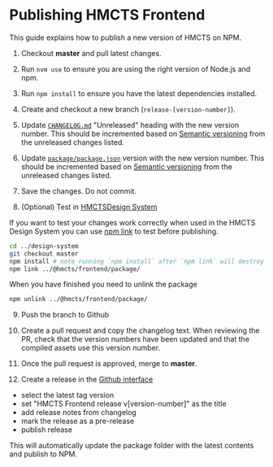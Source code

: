 # Publishing HMCTS Frontend

This guide explains how to publish a new version of HMCTS on NPM.

1. Checkout **master** and pull latest changes.

2. Run `nvm use` to ensure you are using the right version of Node.js and npm.

3. Run `npm install` to ensure you have the latest dependencies installed.

4. Create and checkout a new branch (`release-[version-number]`).

5. Update [`CHANGELOG.md`](../../CHANGELOG.md) "Unreleased" heading with the new version number.
   This should be incremented based on [Semantic versioning](https://semver.org/) from the unreleased changes listed.

6. Update [`package/package.json`](../../package/package.json) version with the new version number.
This should be incremented based on [Semantic versioning](https://semver.org/) from the unreleased changes listed.

7. Save the changes. Do not commit.

8. (Optional) Test in [HMCTSDesign System](git@github.com:hmcts/design-system.git)

  If you want to test your changes work correctly when used in the HMCTS Design System you can use [npm link](https://docs.npmjs.com/cli/link) to test before publishing.

  ```bash
  cd ../design-system
  git checkout master
  npm install # note running `npm install` after `npm link` will destroy the link.
  npm link ../@hmcts/frontend/package/
  ```

  When you have finished you need to unlink the package

  ```bash
  npm unlink ../@hmcts/frontend/package/
  ```

9. Push the branch to Github

10. Create a pull request and copy the changelog text.
   When reviewing the PR, check that the version numbers have been updated and that the compiled assets use this version number.

11. Once the pull request is approved, merge to **master**.

12. Create a release in the [Github interface](https://github.com/hmcts/frontend/releases/new)
  - select the latest tag version
  - set "HMCTS Frontend release v[version-number]" as the title
  - add release notes from changelog
  - mark the release as a pre-release
  - publish release

This will automatically update the package folder with the latest contents and publish to NPM.